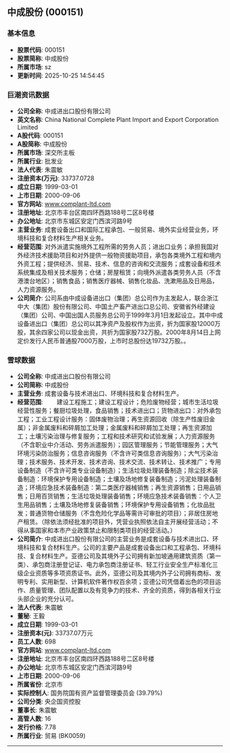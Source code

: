 ## 中成股份 (000151)

### 基本信息

- **股票代码**: 000151
- **股票简称**: 中成股份
- **所属市场**: sz
- **更新时间**: 2025-10-25 14:54:45

### 巨潮资讯数据

- **公司全称**: 中成进出口股份有限公司
- **英文名称**: China National Complete Plant Import and Export Corporation Limited
- **A股代码**: 000151
- **A股简称**: 中成股份
- **所属市场**: 深交所主板
- **所属行业**: 批发业
- **法人代表**: 朱震敏
- **注册资本(万元)**: 33737.0728
- **成立日期**: 1999-03-01
- **上市日期**: 2000-09-06
- **官方网站**: www.complant-ltd.com
- **注册地址**: 北京市丰台区南四环西路188号二区8号楼
- **办公地址**: 北京市东城区安定门西滨河路9号
- **主营业务**: 成套设备出口和国际工程承包、一般贸易、境外实业经营业务，环境科技和复合材料生产相关业务。
- **经营范围**: 对外派遣实施境外工程所需的劳务人员；进出口业务；承担我国对外经济技术援助项目和对外提供一般物资援助项目，承包各类境外工程和境内外资工程；提供经济、贸易、技术、信息的咨询和交流服务；成套设备和技术系统集成及相关技术服务；仓储；房屋租赁；向境外派遣各类劳务人员（不含港澳台地区）；销售食品；销售医疗器械、销售化妆品、洗漱用品及日用品，人力资源服务。
- **公司简介**: 公司系由中成设备进出口（集团）总公司作为主发起人，联合浙江中大（集团）股份有限公司、中国土产畜产进出口总公司、安徽省外经建设（集团）公司、中国出国人员服务总公司于1999年3月1日发起设立。其中中成设备进出口（集团）总公司以其净资产及股权作为出资，折为国家股12000万股，其余四家公司以现金出资，共折为国家股732万股。2000年8月14日上网定价发行人民币普通股7000万股，上市时总股份达19732万股。。

### 雪球数据

- **公司全称**: 中成进出口股份有限公司
- **公司简称**: 中成股份
- **主营业务**: 成套设备与技术进出口、环境科技和复合材料生产。
- **经营范围**: 　　建设工程施工；建设工程设计；危险废物经营；城市生活垃圾经营性服务；餐厨垃圾处理，食品销售；技术进出口；货物进出口：对外承包工程；工业工程设计服务：固体废物治理；再生资源回收（除生产性废旧金属）；非金属废料和碎屑加工处理；金属废料和碎屑加工处理；再生资源加工；土壤污染治理与修复服务；工程和技术研究和试验发展；人力资源服务（不含职业中介活动、劳务派遣服务）；园区管理服务；节能管理服务；大气环境污染防治服务；信息咨询服务（不含许可类信息咨询服务）；大气污染治理；技术服务、技术开发、技术咨询、技术交流、技术转让、技术推广；专用设备制造（不含许可类专业设备制造）；生活垃圾处理装备制造；除尘技术装备制造：环境保护专用设备制造；土壤及场地修复装备制造；污泥处理装备制造；环境应急技术装备制造：第二类医疗器械销售；再生资源销售；日用品销售；日用百货销售；生活垃圾处理装备销售；环境应急技术装备销售：个人卫生用品销售；土壤及场地修复装备销售；环境保护专用设备销售；化妆品批发；普通货物仓储服务（不含危险化学品等需许可审批的项目）；非居住房地产租赁。（除依法须经批准的项目外，凭营业执照依法自主开展经营活动；不得从事国家和本市产业政策禁止和限制类项目的经营活动。）
- **公司简介**: 中成进出口股份有限公司的主营业务是成套设备与技术进出口、环境科技和复合材料生产。公司的主要产品是成套设备出口和工程承包、环境科技、复合材料生产。亚德公司及其境外子公司拥有新加坡通用建筑资质（第一类）、承包商注册登记证、电力承包商注册证书、轻工行业安全生产标准化三级企业资质等多项资质证书。此外，亚德公司及其境内外子公司拥有商标、发明专利、实用新型、计算机软件著作权百余项；亚德公司凭借着出色的项目运作、质量管理、团队配置以及有竞争力的技术、齐全的资质，得到各相关行业头部企业的充分认可。
- **法人代表**: 朱震敏
- **董秘**: 王毅
- **成立日期**: 1999-03-01
- **注册资本(元)**: 33737.07万元
- **员工人数**: 698
- **官方网站**: www.complant-ltd.com
- **注册地址**: 北京市丰台区南四环西路188号二区8号楼
- **办公地址**: 北京市东城区安定门西滨河路9号
- **上市日期**: 2000-09-06
- **所属省份**: 北京市
- **实际控制人**: 国务院国有资产监督管理委员会 (39.79%)
- **公司分类**: 央企国资控股
- **董事长**: 朱震敏
- **高管人数**: 16
- **发行价格**: 7.78
- **所属行业**: 贸易 (BK0059)

---